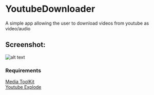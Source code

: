 # YoutubeDownloader
A simple app allowing the user to download videos from youtube as video/audio
## Screenshot: 
![alt text](https://dl.dropboxusercontent.com/s/fe7xsrp8133fyra/ytdnload.png?dl=0)
### Requirements
[Media ToolKit](https://github.com/AydinAdn/MediaToolkit)         
[Youtube Explode](https://github.com/Tyrrrz/YoutubeExplode)
